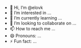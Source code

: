 - 👋 Hi, I’m @elovk
- 👀 I’m interested in ...
- 🌱 I’m currently learning ...
- 💞️ I’m looking to collaborate on ...
- 📫 How to reach me ...
- 😄 Pronouns: ...
- ⚡ Fun fact: ...

<!---
elovk/elovk is a ✨ special ✨ repository because its `README.md` (this file) appears on your GitHub profile.
You can click the Preview link to take a look at your changes.
--->
